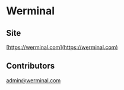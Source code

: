# Werminal

## Site

[https://werminal.com](https://werminal.com)

## Contributors

[admin@werminal.com](mailto:admin@werminal.com)